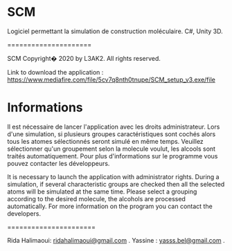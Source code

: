 # SCM
Logiciel permettant la simulation de construction moléculaire. C#, Unity 3D.

=====================

SCM Copyright� 2020 by L3AK2. All rights reserved.

Link to download the application : https://www.mediafire.com/file/5cv7q8nth0tnupe/SCM_setup_v3.exe/file


Informations
======================

Il est nécessaire de lancer l'application avec les droits administrateur.
Lors d'une simulation, si plusieurs groupes caractéristiques sont cochés alors tous les atomes sélectionnés seront simulé en même temps. 
Veuillez sélectionner qu'un groupement selon la molecule voulut, les alcools sont traités automatiquement. 
Pour plus d'informations sur le programme vous pouvez contacter les développeurs.


It is necessary to launch the application with administrator rights.
During a simulation, if several characteristic groups are checked then all the selected atoms will be simulated at the same time.
Please select a grouping according to the desired molecule, the alcohols are processed automatically.
For more information on the program you can contact the developers.

======================

Rida Halimaoui: ridahalimaoui@gmail.com .
Yassine : yasss.bel@gmail.com .
